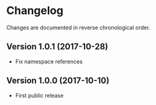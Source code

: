 # Changelog

Changes are documented in reverse chronological order.

## Version 1.0.1 (2017-10-28) 
* Fix namespace references

## Version 1.0.0 (2017-10-10) 
* First public release
